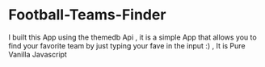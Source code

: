 # Football-Teams-Finder

I built this App using the themedb Api , it is a simple App that allows you to find your favorite team by just typing your fave in the input :) , It is Pure Vanilla Javascript
